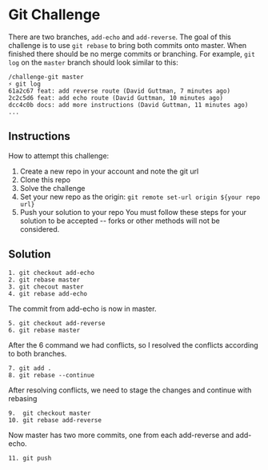 # Git Challenge
There are two branches, `add-echo` and `add-reverse`. The goal of this challenge is to use `git rebase` to bring both commits onto master. When finished there should be no merge commits or branching. For example, `git log` on the `master` branch should look similar to this:
```
/challenge-git master
⚡ git log
61a2c67 feat: add reverse route (David Guttman, 7 minutes ago)
2c2c5d6 feat: add echo route (David Guttman, 10 minutes ago)
dcc4c0b docs: add more instructions (David Guttman, 11 minutes ago)
...
```
## Instructions
How to attempt this challenge:
1) Create a new repo in your account and note the git url
2) Clone this repo
3) Solve the challenge
4) Set your new repo as the origin: `git remote set-url origin ${your repo url}`
5) Push your solution to your repo
You must follow these steps for your solution to be accepted -- forks or other methods will not be considered.

## Solution
```
1. git checkout add-echo
2. git rebase master
3. git checout master
4. git rebase add-echo
```
The commit from add-echo is now in master.
```
5. git checkout add-reverse
6. git rebase master
```
After the 6 command we had conflicts, so I resolved the conflicts according to both branches.
```
7. git add .
8. git rebase --continue
```
After resolving conflicts, we need to stage the changes and continue with rebasing
```
9.  git checkout master
10. git rebase add-reverse
```
Now master has two more commits, one from each add-reverse and add-echo.
```
11. git push
```

